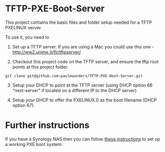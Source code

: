 TFTP-PXE-Boot-Server
====================

This project contains the basic files and folder setup needed for a TFTP PXELINUX server.

To use it, you need to

1. Set up a TFTP server. If you are using a Mac you could use this one - http://ww2.unime.it/flr/tftpserver/

2. Checkout this project code on the TFTP server, and ensure the tftp root points at this project folder.

  ```git clone git@github.com:paulmaunders/TFTP-PXE-Boot-Server.git```

3. Setup your DHCP to point at the TFTP server (using DHCP option 66 "next-server" if located on a different IP to the DHCP server)

4. Setup your DHCP to offer the PXELINUX.0 as the boot filename (DHCP option 67).

Further instructions
====================

If you have a Synology NAS then you can follow [these instructions](http://www.pyrosoft.co.uk/blog/2013/01/13/setting-up-a-pxe-boot-server-on-synology-dsm-4-2-beta/) to set up a working PXE boot system:
